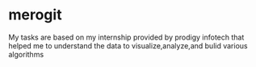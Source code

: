 # merogit
My tasks are based on my internship provided by prodigy infotech that helped me to understand the data to visualize,analyze,and bulid various algorithms
